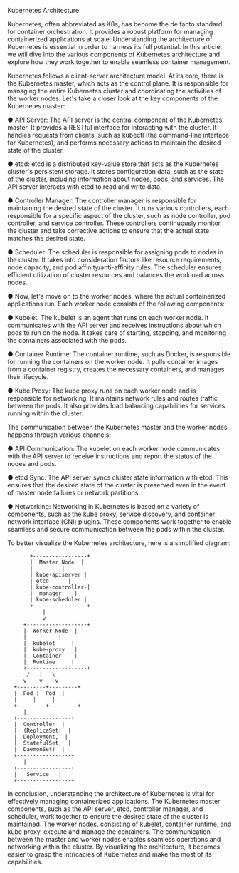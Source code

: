 Kubernetes Architecture

Kubernetes, often abbreviated as K8s, has become the de facto standard for container orchestration. It provides a robust platform for managing containerized applications at scale. Understanding the architecture of Kubernetes is essential in order to harness its full potential. In this article, we will dive into the various components of Kubernetes architecture and explore how they work together to enable seamless container management.

Kubernetes follows a client-server architecture model. At its core, there is the Kubernetes master, which acts as the control plane. It is responsible for managing the entire Kubernetes cluster and coordinating the activities of the worker nodes. Let's take a closer look at the key components of the Kubernetes master:

●	API Server: The API server is the central component of the Kubernetes master. It provides a RESTful interface for interacting with the cluster. It handles requests from clients, such as kubectl (the command-line interface for Kubernetes), and performs necessary actions to maintain the desired state of the cluster.

●	etcd: etcd is a distributed key-value store that acts as the Kubernetes cluster's persistent storage. It stores configuration data, such as the state of the cluster, including information about nodes, pods, and services. The API server interacts with etcd to read and write data.

●	Controller Manager: The controller manager is responsible for maintaining the desired state of the cluster. It runs various controllers, each responsible for a specific aspect of the cluster, such as node controller, pod controller, and service controller. These controllers continuously monitor the cluster and take corrective actions to ensure that the actual state matches the desired state.

●	Scheduler: The scheduler is responsible for assigning pods to nodes in the cluster. It takes into consideration factors like resource requirements, node capacity, and pod affinity/anti-affinity rules. The scheduler ensures efficient utilization of cluster resources and balances the workload across nodes.

●	Now, let's move on to the worker nodes, where the actual containerized applications run. Each worker node consists of the following components:

●	Kubelet: The kubelet is an agent that runs on each worker node. It communicates with the API server and receives instructions about which pods to run on the node. It takes care of starting, stopping, and monitoring the containers associated with the pods.

●	Container Runtime: The container runtime, such as Docker, is responsible for running the containers on the worker node. It pulls container images from a container registry, creates the necessary containers, and manages their lifecycle.

●	Kube Proxy: The kube proxy runs on each worker node and is responsible for networking. It maintains network rules and routes traffic between the pods. It also provides load balancing capabilities for services running within the cluster.

The communication between the Kubernetes master and the worker nodes happens through various channels:

●	API Communication: The kubelet on each worker node communicates with the API server to receive instructions and report the status of the nodes and pods.

●	etcd Sync: The API server syncs cluster state information with etcd. This ensures that the desired state of the cluster is preserved even in the event of master node failures or network partitions.

●	Networking: Networking in Kubernetes is based on a variety of components, such as the kube proxy, service discovery, and container network interface (CNI) plugins. These components work together to enable seamless and secure communication between the pods within the cluster.

To better visualize the Kubernetes architecture, here is a simplified diagram:

           +-----------------+
           |  Master Node  |
           |         |
           | kube-apiserver |
           | etcd      |
           | kube-controller-|
           |  manager    |
           | kube-scheduler |
           +-----------------+
               |
               v
         +-------------------+
         |  Worker Node  |
         |          |
         |  kubelet     |
         |  kube-proxy   |
         |  Container    |
         |  Runtime     |
         +-------------------+
          /   |   \
         v    v    v
      +---------+---------+
      |  Pod |  Pod  |
      |     |     |
      +---------+---------+
         |
      +-----------------+
      |  Controller  |
      |  (ReplicaSet,  |
      |  Deployment,  |
      |  StatefulSet,  |
      |  DaemonSet)  |
      +-----------------+
         |
      +-----------------+
      |   Service   |
      +-----------------+

In conclusion, understanding the architecture of Kubernetes is vital for effectively managing containerized applications. The Kubernetes master components, such as the API server, etcd, controller manager, and scheduler, work together to ensure the desired state of the cluster is maintained. The worker nodes, consisting of kubelet, container runtime, and kube proxy, execute and manage the containers. The communication between the master and worker nodes enables seamless operations and networking within the cluster. By visualizing the architecture, it becomes easier to grasp the intricacies of Kubernetes and make the most of its capabilities.

